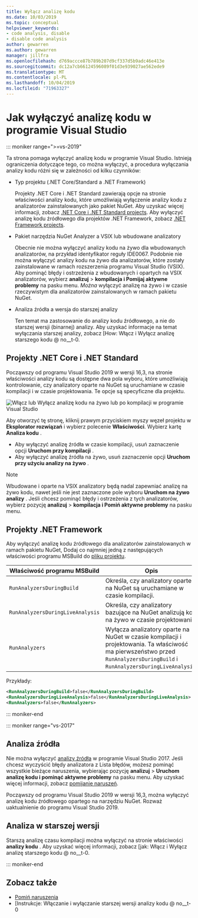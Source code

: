 ```yaml
---
title: Wyłącz analizę kodu
ms.date: 10/03/2019
ms.topic: conceptual
helpviewer_keywords:
- code analysis, disable
- disable code analysis
author: gewarren
ms.author: gewarren
manager: jillfra
ms.openlocfilehash: d769accce87b789b207d9cf337d5b9adc46e413e
ms.sourcegitcommit: dc12a7cb66124596089f01d3e939027ae562ede9
ms.translationtype: MT
ms.contentlocale: pl-PL
ms.lasthandoff: 10/04/2019
ms.locfileid: "71963327"
---
```

# <a name="how-to-disable-code-analysis-in-visual-studio"></a>Jak wyłączyć analizę kodu w programie Visual Studio

::: moniker range=">=vs-2019"

Ta strona pomaga wyłączyć analizę kodu w programie Visual Studio. Istnieją ograniczenia dotyczące tego, co można wyłączyć, a procedura wyłączania analizy kodu różni się w zależności od kilku czynników:

- Typ projektu (.NET Core/Standard a .NET Framework)

  Projekty .NET Core i .NET Standard zawierają opcje na stronie właściwości analizy kodu, które umożliwiają wyłączenie analizy kodu z analizatorów zainstalowanych jako pakiet NuGet. Aby uzyskać więcej informacji, zobacz [.NET Core i .NET Standard projects](#net-core-and-net-standard-projects). Aby wyłączyć analizę kodu źródłowego dla projektów .NET Framework, zobacz [.NET Framework projects](#net-framework-projects).

- Pakiet narzędzia NuGet Analyzer a VSIX lub wbudowane analizatory

  Obecnie nie można wyłączyć analizy kodu na żywo dla wbudowanych analizatorów, na przykład identyfikator reguły IDE0067. Podobnie nie można wyłączyć analizy kodu na żywo dla analizatorów, które zostały zainstalowane w ramach rozszerzenia programu Visual Studio (VSIX). Aby pominąć błędy i ostrzeżenia z wbudowanych i opartych na VSIX analizatorów, wybierz **analizuj** > **kompilacja i Pomijaj aktywne problemy** na pasku menu. *Można* wyłączyć analizę na żywo i w czasie rzeczywistym dla analizatorów zainstalowanych w ramach pakietu NuGet.

- Analiza źródła a wersja do starszej analizy

  Ten temat ma zastosowanie do analizy kodu źródłowego, a nie do starszej wersji (binarnej) analizy. Aby uzyskać informacje na temat wyłączania starszej analizy, zobacz [How: Włącz i Wyłącz analizę starszego kodu @ no__t-0.

## <a name="net-core-and-net-standard-projects"></a>Projekty .NET Core i .NET Standard

Począwszy od programu Visual Studio 2019 w wersji 16,3, na stronie właściwości analizy kodu są dostępne dwa pola wyboru, które umożliwiają kontrolowanie, czy analizatory oparte na NuGet są uruchamiane w czasie kompilacji i w czasie projektowania. Te opcje są specyficzne dla projektu.

![Włącz lub Wyłącz analizę kodu na żywo lub po kompilacji w programie Visual Studio](media/run-on-build-run-live-analysis.png)

Aby otworzyć tę stronę, kliknij prawym przyciskiem myszy węzeł projektu w **Eksplorator rozwiązań** i wybierz polecenie **Właściwości**. Wybierz kartę **Analiza kodu** .

- Aby wyłączyć analizę źródła w czasie kompilacji, usuń zaznaczenie opcji **Uruchom przy kompilacji** .
- Aby wyłączyć analizę źródła na żywo, usuń zaznaczenie opcji **Uruchom przy użyciu analizy na żywo** .

> [!NOTE]
> Wbudowane i oparte na VSIX analizatory będą nadal zapewniać analizę na żywo kodu, nawet jeśli nie jest zaznaczone pole wyboru **Uruchom na żywo analizy** . Jeśli chcesz pominąć błędy i ostrzeżenia z tych analizatorów, wybierz pozycję **analizuj** > **kompilacja i Pomiń aktywne problemy** na pasku menu.

## <a name="net-framework-projects"></a>Projekty .NET Framework

Aby wyłączyć analizę kodu źródłowego dla analizatorów zainstalowanych w ramach pakietu NuGet, Dodaj co najmniej jedną z następujących właściwości programu MSBuild do [pliku projektu](../ide/solutions-and-projects-in-visual-studio.md#project-file).

| Właściwość programu MSBuild | Opis | Domyślny |
| - | - | - |
| `RunAnalyzersDuringBuild` | Określa, czy analizatory oparte na NuGet są uruchamiane w czasie kompilacji. | `true` |
| `RunAnalyzersDuringLiveAnalysis` | Określa, czy analizatory bazujące na NuGet analizują kod na żywo w czasie projektowania. | `true` |
| `RunAnalyzers` | Wyłącza analizatory oparte na NuGet w czasie kompilacji i projektowania. Ta właściwość ma pierwszeństwo przed `RunAnalyzersDuringBuild` i `RunAnalyzersDuringLiveAnalysis`. | `true` |

Przykłady:

```xml
<RunAnalyzersDuringBuild>false</RunAnalyzersDuringBuild>
<RunAnalyzersDuringLiveAnalysis>false</RunAnalyzersDuringLiveAnalysis>
<RunAnalyzers>false</RunAnalyzers>
```

::: moniker-end

::: moniker range="vs-2017"

## <a name="source-analysis"></a>Analiza źródła

Nie można wyłączyć [analizy źródła](roslyn-analyzers-overview.md) w programie Visual Studio 2017. Jeśli chcesz wyczyścić błędy analizatora z Lista błędów, możesz pominąć wszystkie bieżące naruszenia, wybierając pozycję **analizuj** > **Uruchom analizę kodu i pominąć aktywne problemy** na pasku menu. Aby uzyskać więcej informacji, zobacz [pomijanie naruszeń](use-roslyn-analyzers.md#suppress-violations).

Począwszy od programu Visual Studio 2019 w wersji 16,3, można wyłączyć analizę kodu źródłowego opartego na narzędziu NuGet. Rozważ uaktualnienie do programu Visual Studio 2019.

## <a name="legacy-analysis"></a>Analiza w starszej wersji

Starszą analizę czasu kompilacji można wyłączyć na stronie właściwości **analizy kodu** . Aby uzyskać więcej informacji, zobacz [jak: Włącz i Wyłącz analizę starszego kodu @ no__t-0.

::: moniker-end

## <a name="see-also"></a>Zobacz także

- [Pomiń naruszenia](use-roslyn-analyzers.md#suppress-violations)
- [Instrukcje: Włączanie i wyłączanie starszej wersji analizy kodu @ no__t-0
